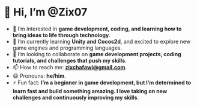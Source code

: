 # 👋 Hi, I’m @Zix07

- 👀 I’m interested in **game development, coding, and learning how to bring ideas to life through technology**.
- 🌱 I’m currently learning **Unity and Cocos2d**, and excited to explore new game engines and programming languages.
- 💞️ I’m looking to collaborate on **game development projects, coding tutorials, and challenges that push my skills**.
- 📫 How to reach me: **zixchafawi@gmail.com**.
- 😄 Pronouns: **he/him**.
- ⚡ Fun fact: **I’m a beginner in game development, but I’m determined to learn fast and build something amazing. I love taking on new challenges and continuously improving my skills**.
<!---
Zix07/Zix07 is a ✨ special ✨ repository because its `README.md` (this file) appears on your GitHub profile.
You can click the Preview link to take a look at your changes.
--->
